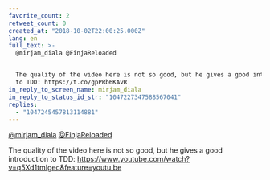 ```yaml
---
favorite_count: 2
retweet_count: 0
created_at: "2018-10-02T22:00:25.000Z"
lang: en
full_text: >-
  @mirjam_diala @FinjaReloaded


  The quality of the video here is not so good, but he gives a good introduction
  to TDD: https://t.co/gpPRb6KAvR
in_reply_to_screen_name: mirjam_diala
in_reply_to_status_id_str: "1047227347588567041"
replies:
  - "1047245457813114881"
---
```


[@mirjam_diala](https://twitter.com/mirjam_diala)
[@FinjaReloaded](https://twitter.com/FinjaReloaded)

The quality of the video here is not so good, but he gives a good introduction
to TDD: <https://www.youtube.com/watch?v=q5Xd1tmIgec&feature=youtu.be>
